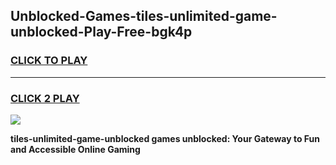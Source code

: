 
## Unblocked-Games-tiles-unlimited-game-unblocked-Play-Free-bgk4p
<h3>
<a href="https://premium76.site?title=tiles-unlimited-game-unblocked&ref=09A">CLICK TO PLAY</a></h3>
<hr>

<h3>
<a href="https://premium76.site?title=tiles-unlimited-game-unblocked&ref=09A">CLICK 2 PLAY</a>
  
</h3>

<a href="https://premium76.site?title=tiles-unlimited-game-unblocked&ref=09A"><img src="https://clearcache.store/games.png"></a>


**tiles-unlimited-game-unblocked games unblocked: Your Gateway to Fun and Accessible Online Gaming**
